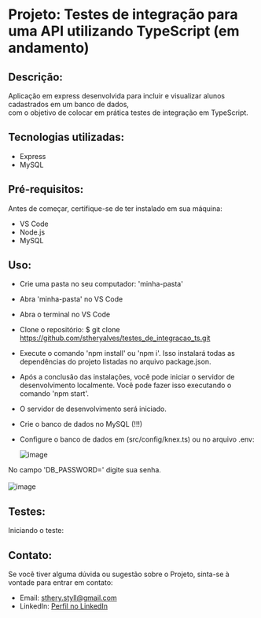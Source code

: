 # Projeto: Testes de integração para uma API utilizando TypeScript (em andamento)

## Descrição: 
Aplicação em express desenvolvida para incluir e visualizar alunos cadastrados em um banco de dados, <br>
com o objetivo de colocar em prática testes de integração em TypeScript.<br>

<!--Como usar: Para entrar na rota de listagem de livros é preciso clicar em 'livros' no menu superior. <br>
Aparecerá um botão para o cadastro de livro. <br>
Ao clicar no botão é necessário preencher os campos: id, título, número de páginas, ISBN e editora. <br>
Ao clicar em cadastrar livro, o mesmo aparecerá na lista de livros e já será possível fazer sua edição e deleção.-->

## Tecnologias utilizadas:
- Express
- MySQL

## Pré-requisitos:<br>
Antes de começar, certifique-se de ter instalado em sua máquina:<br>

- VS Code <br>
- Node.js <br>
- MySQL <br>

<!-- Framework: Express.js <br>
Biblioteca: Mongoose <br>
Dependências: Dotenv, Cors e Nodemon <br>-->

## Uso:<br>
* Crie uma pasta no seu computador: 'minha-pasta' <br>
* Abra 'minha-pasta' no VS Code <br>
* Abra o terminal no VS Code <br>
* Clone o repositório: $ git clone https://github.com/stheryalves/testes_de_integracao_ts.git <br>
* Execute o comando 'npm install' ou 'npm i'. Isso instalará todas as dependências do projeto listadas no arquivo package.json.<br>
* Após a conclusão das instalações, você pode iniciar o servidor de desenvolvimento localmente. Você pode fazer isso executando o comando 'npm start'.<br>
* O servidor de desenvolvimento será iniciado.<br>
* Crie o banco de dados no MySQL (!!!)
* Configure o banco de dados em (src/config/knex.ts) ou no arquivo .env:

    ![image](https://github.com/stheryalves/testes_de_integracao_ts/assets/134507985/bb35a84f-9df0-4829-9e98-91b31bbe9db1) <br>

No campo 'DB_PASSWORD=' digite sua senha. <br><br>
      ![image](https://github.com/stheryalves/testes_de_integracao_ts/assets/134507985/72cb8062-00b2-4dc7-82f2-f6f685d9b262)

## Testes: 
Iniciando o teste:




<!--Link da API: [API Biblioteca Online](https://biblioteca-online-api-back.vercel.app/livros) <br>-->


## Contato:<br>
Se você tiver alguma dúvida ou sugestão sobre o Projeto, sinta-se à vontade para entrar em contato:<br>

- Email: sthery.styll@gmail.com<br>
- LinkedIn: [Perfil no LinkedIn](https://www.linkedin.com/in/sthery-alves-5214ab99/)
